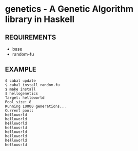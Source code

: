 # genetics - A Genetic Algorithm library in Haskell

## REQUIREMENTS

 - base
 - random-fu

## EXAMPLE

	$ cabal update
	$ cabal install random-fu
	$ make install
	$ hellogenetics
	Target: helloworld
	Pool size: 8
	Running 10000 generations...
	Current pool:
	helloworld
	helloworld
	helloworld
	helloworld
	helloworld
	helloworld
	helloworld
	helloworld
